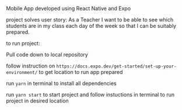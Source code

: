 Mobile App developed using React Native and Expo

project solves user story:
As a Teacher I want to be able to see which students are in my class each day
of the week so that I can be suitably prepared.


to run project: 


Pull code down to local repository

follow instruction on `https://docs.expo.dev/get-started/set-up-your-environment/` to get location to run app prepared

run `yarn` in terminal to install all dependencies

run `yarn start` to start project and follow instuctions in terminal to run project in desired location

